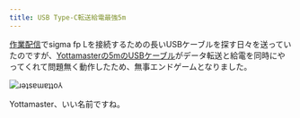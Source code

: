 ```yaml
---
title: USB Type-C転送給電最強5m
---
```

[作業配信](https://www.youtube.com/c/r7kamura)でsigma fp Lを接続するための長いUSBケーブルを探す日々を送っていたのですが、[Yottamasterの5mのUSBケーブル](https://www.amazon.co.jp/dp/B09Y1BY75P)がデータ転送と給電を同時にやってくれて問題無く動作したため、無事エンドゲームとなりました。

![](https://lh6.googleusercontent.com/dPFD07NQruowNgRBEM5WPx3zogN_ro8GWJe2tdd9CTI8dvg-M8pHuq1SYn9cNjohF3bM1UOnUD_FUkwDJibuJ9VbejjCU0VKlugQy56w2hwv0g7GYR1WXAgBlST2C9pYx_oBDVhQET17Lgs0rWtVGtU "ɹǝʇsɐɯɐʇʇo⅄")

Yottamaster、いい名前ですね。
